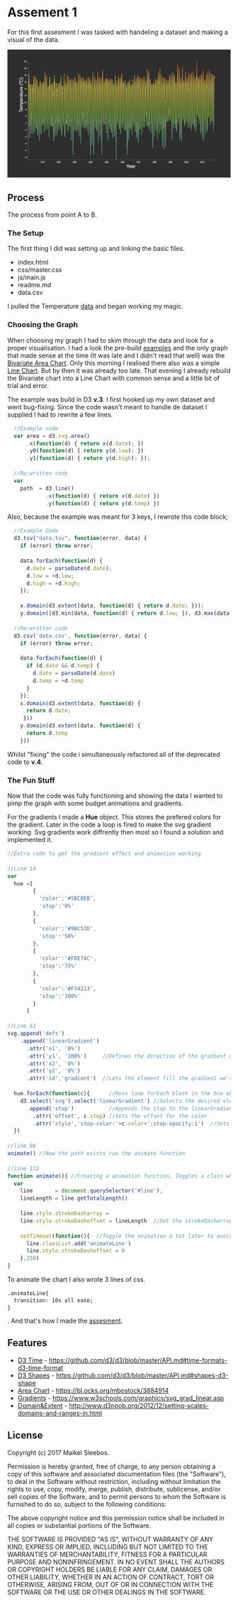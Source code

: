 # Assement 1
For this first assesment I was tasked with handeling a dataset and making a visual of the data.

![Preview](preview.png)

## Process
The process from point A to B.
### The Setup
The first thing I did was setting up and linking the basic files.
* index.html
* css/master.css
* js/main.js
* readme.md
* data.csv

I pulled the Temperature [data](https://github.com/cmda-fe3/course-17-18/blob/master/assessment-1/temperature.csv) and began working my magic.

### Choosing the Graph
When choosing my graph I had to skim through the data and look for a proper visualisation.
I had a look the pre-build [examples](https://github.com/d3/d3/wiki/Gallery) and the only graph that made sense at the time (It was late and I didn't read that well) was the [Bivariate Area Chart](https://bl.ocks.org/mbostock/3884914).
Only this morning I realised there also was a simple  [Line Chart](https://bl.ocks.org/mbostock/3883245). But by then it was already too late.
That evening I already rebuild the Bivariate chart into a Line Chart with common sense and a little bit of trial and error.

The example was build in D3 **v.3**. I first hooked up my own dataset and went bug-fixing. Since the code wasn't meant to handle de dataset I supplied I had to rewrite a few lines.

```Javascript
  //Example code
  var area = d3.svg.area()
      .x(function(d) { return x(d.date); })
      .y0(function(d) { return y(d.low); })
      .y1(function(d) { return y(d.high); });

  //Re:written code
  var
    path  = d3.line()
            .x(function(d) { return x(d.date) })
            .y(function(d) { return y(d.temp) })
```

Also, because the example was meant for 3 keys, I rewrote this code block;
```Javascript
  //Example Code
  d3.tsv("data.tsv", function(error, data) {
    if (error) throw error;

    data.forEach(function(d) {
      d.date = parseDate(d.date);
      d.low = +d.low;
      d.high = +d.high;
    });

    x.domain(d3.extent(data, function(d) { return d.date; }));
    y.domain([d3.min(data, function(d) { return d.low; }), d3.max(data, function(d) { return d.high; })]);

  //Re:written code
  d3.csv('data.csv', function(error, data) {
    if (error) throw error;

    data.forEach(function(d) {     
      if (d.date && d.temp) {     
        d.date = parseDate(d.date)  
        d.temp = +d.temp          
      }
    });
    x.domain(d3.extent(data, function(d) {
      return d.date;
     }))
    y.domain(d3.extent(data, function(d) {
      return d.temp
    }))
```
Whilst "fixing" the code i simultaneously refactored all of the deprecated code to **v.4**.

### The Fun Stuff

Now that the code was fully functioning and showing the data I wanted to pimp the graph with some budget animations and gradients.

For the gradients I made a **Hue** object. This stores the prefered colors for the gradient. Later in the code a loop is fired to make the svg gradient working. Svg gradients work diffrently then most so I found a solution and implemented it. 
```Javascript
//Extra code to get the gradient effect and animation working

//Line 14
var
  hue =[                      
        {
          'color':'#5BC0EB',
          'stop':'0%'
        },
        {
          'color':'#9BC53D',
          'stop':'50%'
        },
        {
          'color':'#FDE74C',
          'stop':'75%'
        },
        {
          'color':'#F34213',
          'stop':'100%'
        }
      ]
      
//Line 61
svg.append('defs')
    .append('linearGradient') 
      .attr('x1', '0%')       
      .attr('y1', '100%')     //Defines the direction of the gradient we're about to make
      .attr('x2', '0%')
      .attr('y2', '0%')
      .attr('id','gradient')  //Lets the element fill the gradient we're about to make

  hue.forEach(function(c){      //Runs loop forEach block in the hue object so that every color is displayed
    d3.select('svg').select('linearGradient') //Selects the desired element
      .append('stop')           //Appends the stop to the linearGradient to get that juicy gradient
        .attr('offset', c.stop) //Sets the offset for the color
        .attr('style','stop-color:'+c.color+';stop-opacity:1')  //Sets the stopcolor and opacity
  })
  
//line 86
animate() //Now the path exists run the animate function
  
//line 112
function animate(){ //Creating a animation function, Toggles a class which starts the animation
  var
    line       = document.querySelector('#line'),
    lineLength = line.getTotalLength()

    line.style.strokeDasharray =
    line.style.strokeDashoffset = lineLength  //Set the strokeDasharray and offset to it's own length to display it 'outofbounds'

    setTimeout(function(){  //Toggle the animation a tat later to avoid loading weirdness
      line.classList.add('animateLine')
      line.style.strokeDashoffset = 0
    },250)
}
```
To animate the chart I also wrote 3 lines of css.
```CSS3
.animateLine{
  transition: 10s all ease;
}
```
.
And that's how I made the [assesment](https://senpaizuri.github.io/fe3-assessment-1/).

## Features
*  [D3 Time](https://github.com/d3/d3/blob/master/API.md#time-formats-d3-time-format)       - https://github.com/d3/d3/blob/master/API.md#time-formats-d3-time-format
*  [D3 Shapes](https://github.com/d3/d3/blob/master/API.md#shapes-d3-shape)     - https://github.com/d3/d3/blob/master/API.md#shapes-d3-shape
*  [Area Chart](https://bl.ocks.org/mbostock/3884914)    - https://bl.ocks.org/mbostock/3884914
*  [Gradients](https://www.w3schools.com/graphics/svg_grad_linear.asp)     - https://www.w3schools.com/graphics/svg_grad_linear.asp
*  [Domain&Extent](http://www.d3noob.org/2012/12/setting-scales-domains-and-ranges-in.html) - http://www.d3noob.org/2012/12/setting-scales-domains-and-ranges-in.html

## License

Copyright (c) 2017 Maikel Sleebos.

Permission is hereby granted, free of charge, to any person obtaining a copy of this software and associated documentation files (the "Software"), to deal in the Software without restriction, including without limitation the rights to use, copy, modify, merge, publish, distribute, sublicense, and/or sell copies of the Software, and to permit persons to whom the Software is furnished to do so, subject to the following conditions:

The above copyright notice and this permission notice shall be included in all copies or substantial portions of the Software.

THE SOFTWARE IS PROVIDED "AS IS", WITHOUT WARRANTY OF ANY KIND, EXPRESS OR IMPLIED, INCLUDING BUT NOT LIMITED TO THE WARRANTIES OF MERCHANTABILITY, FITNESS FOR A PARTICULAR PURPOSE AND NONINFRINGEMENT. IN NO EVENT SHALL THE AUTHORS OR COPYRIGHT HOLDERS BE LIABLE FOR ANY CLAIM, DAMAGES OR OTHER LIABILITY, WHETHER IN AN ACTION OF CONTRACT, TORT OR OTHERWISE, ARISING FROM, OUT OF OR IN CONNECTION WITH THE SOFTWARE OR THE USE OR OTHER DEALINGS IN THE SOFTWARE.
